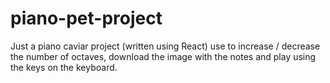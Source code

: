 # piano-pet-project
Just a piano caviar project (written using React) use to increase / decrease the number of octaves, download the image with the notes and play using the keys on the keyboard.
